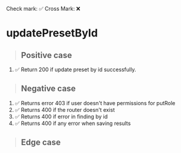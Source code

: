 Check mark: ✅
Cross Mark: ❌

# updatePresetById

> ## Positive case

1. ✅ Return 200 if update preset by id successfully.

> ## Negative case

1. ✅ Returns error 403 if user doesn't have permissions for putRole
2. ✅ Returns 400 if the router doesn't exist
3. ✅ Returns 400 if error in finding by id
3. ✅ Returns 400 if any error when saving results

> ## Edge case